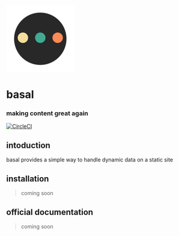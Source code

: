 ![](public/images/icons/apple-touch-icon.png)
# basal
### making content great again
[![CircleCI](https://circleci.com/gh/acidjazz/basal.svg?style=svg)](https://circleci.com/gh/acidjazz/basal)

## intoduction

basal provides a simple way to handle dynamic data on a static site

## installation

> coming soon

## official documentation

> coming soon

